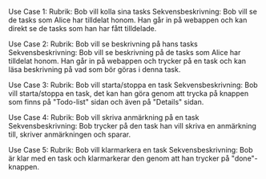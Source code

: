 Use Case 1:
Rubrik: Bob vill kolla sina tasks
Sekvensbeskrivning: Bob vill se de tasks som Alice har tilldelat honom. Han går in på webappen och kan direkt se de tasks som han har fått tilldelade.

Use Case 2:
Rubrik: Bob vill se beskrivning på hans tasks
Sekvensbeskrivning: Bob vill se beskrivning på de tasks som Alice har tilldelat honom. Han går in på webappen och trycker på en task och kan läsa beskrivning på vad som bör göras i denna task.

Use Case 3:
Rubrik: Bob vill starta/stoppa en task
Sekvensbeskrivning: Bob vill starta/stoppa en task, det kan han göra genom att trycka på knappen som finns på "Todo-list" sidan och även på "Details" sidan. 

Use Case 4:
Rubrik: Bob vill skriva anmärkning på en task
Sekvensbeskrivning: Bob trycker på den task han vill skriva en anmärkning till, skriver anmärkningen och sparar.

Use Case 5:
Rubrik: Bob vill klarmarkera en task
Sekvensbeskrivning: Bob är klar med en task och klarmarkerar den genom att han trycker på "done"-knappen.
